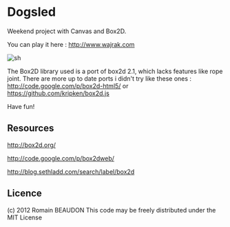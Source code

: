Dogsled
=========

Weekend project with Canvas and Box2D.

You can play it here : http://www.wajrak.com

![sh](http://www.rombdn.com/images/dogsled/dogsled.jpg)


The Box2D library used is a port of box2d 2.1, which lacks features like rope joint. There are more up to date ports i didn't try like these ones : http://code.google.com/p/box2d-html5/ or https://github.com/kripken/box2d.js


Have fun!


Resources
-------------

http://box2d.org/

http://code.google.com/p/box2dweb/

http://blog.sethladd.com/search/label/box2d



Licence
----------
(c) 2012 Romain BEAUDON This code may be freely distributed under the MIT License

